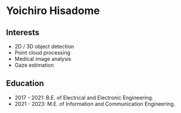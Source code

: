 # Yoichiro Hisadome

## Interests
- 2D / 3D object detection
- Point cloud processing
- Medical image analysis
- Gaze estimation

## Education
- 2017 - 2021: B.E. of Electrical and Electronic Engineering.
- 2021 - 2023: M.E. of Information and Communication Engineering.
